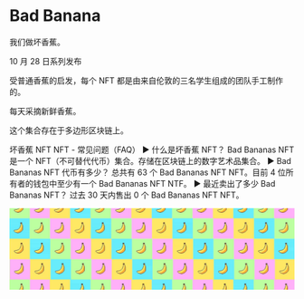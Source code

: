 # Bad Banana

我们做坏香蕉。

10 月 28 日系列发布

受普通香蕉的启发，每个 NFT 都是由来自伦敦的三名学生组成的团队手工制作的。

每天采摘新鲜香蕉。

这个集合存在于多边形区块链上。

坏香蕉 NFT NFT - 常见问题（FAQ）
▶ 什么是坏香蕉 NFT？
Bad Bananas NFT 是一个 NFT（不可替代代币）集合。存储在区块链上的数字艺术品集合。
▶ Bad Bananas NFT 代币有多少？
总共有 63 个 Bad Bananas NFT NFT。目前 4 位所有者的钱包中至少有一个 Bad Bananas NFT NTF。
▶ 最近卖出了多少 Bad Bananas NFT？
过去 30 天内售出 0 个 Bad Bananas NFT NFT。

![unnamed](unnamed.jpg)
